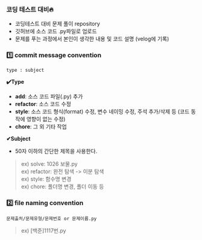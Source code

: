 ### 코딩 테스트 대비🔥
- 코딩테스트 대비 문제 풀이 repository
- 깃허브에 소스 코드 .py파일로 업로드
- 문제를 푸는 과정에서 본인이 생각한 내용 및 코드 설명 (velog에 기록)


### 1️⃣ commit message convention
```
type : subject
```

**✔️Type**
- **add**: 소스 코드 파일(.py) 추가
- **refactor**: 소스 코드 수정
- **style**: 소스 코드 형식(format) 수정, 변수 네이밍 수정, 주석 추가/삭제 등 (코드 동작에 영향이 없는 수정)
- **chore**: 그 외 기타 작업


**✔Subject**
- 50자 이하의 간단한 제목을 사용한다.


> ex) solve: 1026 보물.py <br/>
> ex) refactor: 완전 탐색 -> 이분 탐색 <br/>
> ex) style: 함수명 변경 <br/>
> ex) chore: 폴더명 변경, 폴더 이동 등 <br/>




### 2️⃣ file naming convention
```
문제출처/문제유형/문제번호 or 문제이름.py
```

> ex) [백준]1117번.py

  

